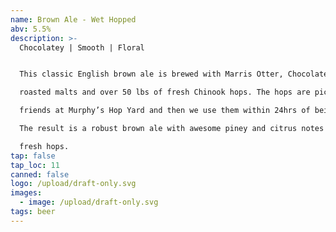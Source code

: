 ```yaml
---
name: Brown Ale - Wet Hopped
abv: 5.5%
description: >-
  Chocolatey | Smooth | Floral


  This classic English brown ale is brewed with Marris Otter, Chocolate malt and

  roasted malts and over 50 lbs of fresh Chinook hops. The hops are picked by our

  friends at Murphy’s Hop Yard and then we use them within 24hrs of being picked.

  The result is a robust brown ale with awesome piney and citrus notes from the

  fresh hops.
tap: false
tap_loc: 11
canned: false
logo: /upload/draft-only.svg
images:
  - image: /upload/draft-only.svg
tags: beer
---
```

